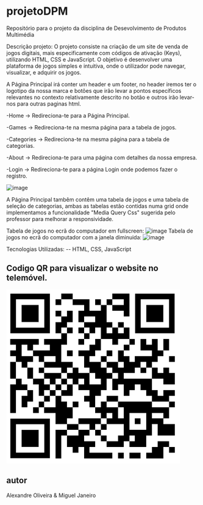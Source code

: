 # projetoDPM
Repositório para o projeto da disciplina de Desevolvimento de Produtos Multimédia


Descrição projeto: O projeto consiste na criação de um site de venda de jogos digitais, mais especificamente com códigos de ativação (Keys), utilizando HTML, CSS e JavaScript. O objetivo é desenvolver uma plataforma de jogos simples e intuitiva, onde o utilizador pode navegar, visualizar, e adquirir os jogos.


A Página Principal irá conter um header e um footer, no header iremos ter o logotipo da nossa marca e botões que irão levar a pontos específicos relevantes no contexto relativamente descrito no botão e outros irão levar-nos para outras paginas html.

-Home -> Redireciona-te para a Página Principal.


-Games -> Redireciona-te na mesma página para a tabela de jogos.


-Categories -> Redireciona-te na mesma página para a tabela de categorias.

-About -> Redireciona-te para uma página com detalhes da nossa empresa.


-Login -> Redireciona-te para a página Login onde podemos fazer o registro. 


![image](https://github.com/user-attachments/assets/90bf226f-f054-4202-9b94-c0b042b88624)

A Página Principal tambêm contêm uma tabela de jogos e uma tabela de seleção de categorias, ambas as tabelas estão contidas numa grid onde implementamos a funcionalidade "Media Query Css" sugerida pelo professor para melhorar a responsividade.

Tabela de jogos no ecrã do computador em fullscreen:
![image](https://github.com/user-attachments/assets/50ab49fc-32d8-403e-849d-eb3c952a869e)
Tabela de jogos no ecrã do computador com a janela diminuida:
![image](https://github.com/user-attachments/assets/8042141d-91d4-4499-a188-392dc506d06c)


Tecnologias Utilizadas:
-- HTML, CSS, JavaScript 

## Codigo QR para visualizar o website no telemóvel.

![QR Code](imgs/qrcode/qr_site.png)


## autor
Alexandre Oliveira & Miguel Janeiro
